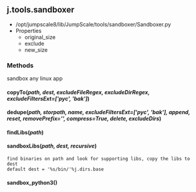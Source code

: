 <!-- toc -->
## j.tools.sandboxer

- /opt/jumpscale8/lib/JumpScale/tools/sandboxer/Sandboxer.py
- Properties
    - original_size
    - exclude
    - new_size

### Methods

sandbox any linux app

#### copyTo(*path, dest, excludeFileRegex, excludeDirRegex, excludeFiltersExt=['pyc', 'bak']*) 

#### dedupe(*path, storpath, name, excludeFiltersExt=['pyc', 'bak'], append, reset, removePrefix='', compress=True, delete, excludeDirs*) 

#### findLibs(*path*) 

#### sandboxLibs(*path, dest, recursive*) 

```
find binaries on path and look for supporting libs, copy the libs to dest
default dest = '%s/bin/'%j.dirs.base

```

#### sandbox_python3() 

